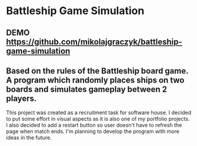 # Battleship Game Simulation

## DEMO https://github.com/mikolajgraczyk/battleship-game-simulation

## Based on the rules of the Battleship board game. A program which randomly places ships on two boards and simulates gameplay between 2 players.

This project was created as a recruitment task for software house. I decided to put some effort in visual aspects as it is also one of my portfolio projects. I also decided to add a restart button so user doesn't have to refresh the page when match ends. I'm planning to develop the program with more ideas in the future.
